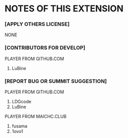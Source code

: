 # NOTES OF THIS EXTENSION

### [APPLY OTHERS LICENSE]

NONE


### [CONTRIBUTORS FOR DEVELOP]
PLAYER FROM GITHUB.COM
1. LuBine



### [REPORT BUG OR SUMMIT SUGGESTION]

PLAYER FROM GITHUB.COM
1. LDGcode
2. LuBine


PLAYER FROM MAICHC.CLUB
1. fusama
2. 1ovo1
